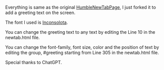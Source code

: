 Everything is same as the original [HumbleNewTabPage](https://github.com/ibillingsley/HumbleNewTabPage), I just forked it to add a greeting text on the screen.

The font I used is [Inconsolota](https://fonts.google.com/specimen/Inconsolata).

You can change the greeting text to any text by editing the Line 10 in the newtab.html file.

You can change the font-family, font size, color and the position of text by editing the group, #greeting starting from Line 305 in the newtab.html file.

Special thanks to ChatGPT.
